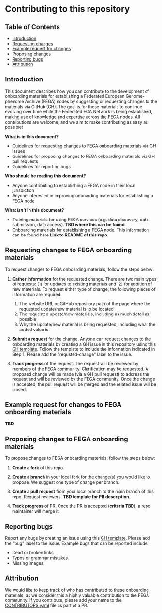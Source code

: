 # Contributing to this repository

## Table of Contents
- [Introduction](#introduction)
- [Requesting changes](#requesting-changes-to-fega-onboarding-materials)
- [Example request for changes](#example-request-for-changes-to-fega-onboarding-materials)
- [Proposing changes](#proposing-changes-to-fega-onboarding-materials)
- [Reporting bugs](#reporting-bugs)
- [Attribution](#attribution)

## Introduction

This document describes how you can contribute to the development of onboarding materials for establishing a Federated European Genome-phenome Archive (FEGA) nodes by suggesting or requesting changes to the materials via GitHub (GH). The goal is for these materials to continue evolving over time while the Federated EGA Network is being established, making use of knowledge and expertise across the FEGA nodes. All contributions are welcome, and we aim to make contributing as easy as possible!

**What is in this document?**
 - Guidelines for requesting changes to FEGA onboarding materials via GH issues
 - Guidelines for proposing changes to FEGA onboarding materials via GH pull requests
 - Guidelines for reporting bugs

**Who should be reading this document?**
 - Anyone contributing to establishing a FEGA node in their local jurisdiction
 - Anyone interested in improving onboarding materials for establishing a FEGA node

**What *isn't* in this document?**
- Training materials for using FEGA services (e.g. data discovery, data submission, data access). **TBD where this can be found**
- Onboarding materials for establishing a FEGA node. This information can be found here **Link to README of this repo**.

## Requesting changes to FEGA onboarding materials

To request changes to FEGA onboarding materials, follow the steps below:

1. **Gather information** for the requested change. There are two main types of requests: (1) for updates to existing materials and (2) for addition of new materials. To request either type of change, the following pieces of information are required:

    1. The website URL or GitHub repository path of the page where the requested update/new material is to be located
    1. The requested update/new materials, including as much detail as possible
    1. Why the update/new material is being requested, including what the added value is
        
1. **Submit a request** for the change. Anyone can request changes to the onboarding materials by creating a GH issue in this repository using this [GH template](https://github.com/repo/url/issues/new?template=request_change.md). Follow the template to include the information indicated in Step 1. Please add the "requsted-change" label to the issue.

1. **Track progress** of the request. The request will be reviewed by members of the FEGA community. Clarification may be requested. A proposed change will be made (via a GH pull request) to address the request and will be reviewed by the FEGA community. Once the change is accepted, the pull request will be merged and the related issue will be closed.

## Example request for changes to FEGA onboarding materials

**TBD**

## Proposing changes to FEGA onboarding materials

To propose changes to FEGA onboarding materials, follow the steps below:

1. **Create a fork** of this repo.

1. **Create a branch** in your local fork for the change(s) you would like to propose. We suggest one type of change per branch.

1. **Create a pull request** from your local branch to the main branch of this repo. Request reviewers. **TBD template for PR description**.

1. **Track progress** of PR. Once the PR is accepted (**criteria TBD**), a repo maintainer will merge it.

## Reporting bugs

Report any bugs by creating an issue using this [GH template](https://github.com/repo/url/issues/new?template=bug_report.md). Please add the "bug" label to the issue. Example bugs that can be reported include:

- Dead or broken links
- Typos or grammar mistakes
- Missing images

## Attribution

We would like to keep track of who has contributed to these onboarding materials, as we consider this a highly valuable contribution to the FEGA community. If you contribute, please add your name to the [CONTRIBUTORS.yaml](CONTRIBUTORS.yaml) file as part of a PR.
